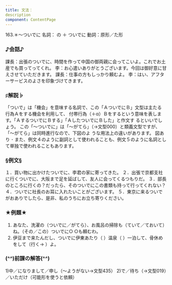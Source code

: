 ```yaml
---
title: 文法：
description
component: ContentPage
---
```



163.＊～ついでに
名詞： の ＋ ついでに
動詞：原形／た形  
### ♪会話♪
課長：出張のついでに、時間を作って中国の御両親に会ってこいよ。これでお土産でも買ってってくれ。
李：お心遣いありがとうございます。今回は御好意に甘えさせていただきます。 課長：仕事の方もしっかり頼むよ。
李：はい、アフターサービスのよさを印象づけてきます。
### ♯解説♭
「ついで」は「機会」を意味する名詞で、この「ＡついでにＢ」文型は主たる 行為Ａをする機会を利用して、 付帯行為（＋α）Ｂをするという意味を表します。「ＡするついでにＢする」「ＡしたついでにＢした」と作文す るといいでしょう。
この「～ついでに」は「～がてら」（→文型000）と類義文型ですが、「～がてら」は同時進行なので、下図のよ うな用法上の違いがあります。
図あり ･ また、例文４のように副詞として使われることも、例文５のように名詞として単独で使われることもあります。
### §例文§
１．買い物に出かけたついでに、李君の家に寄ってきた。
２．出張で京都支社に行くついでに、大阪まで足を延ばして、友人に会ってくるつもりだ。
３．部長のところに行くの？だったら、そのついでにこの書類も持って行ってくれない？
４．ついでに社長のお耳に入れたいことがございます。
５．東京に来るついでがおありでしたら、是非、私のうちにお立ち寄りください。
### ★例題★
1) あなた、洗濯の（ついでに／がてら）、お風呂の掃除も（ていて／ておいて）ね。（その／この）ついでに○
○も頼むわ。    
2) 伊豆まで来たんだし、ついでに伊東あたり（ ）温泉（ ）一泊して、骨休めをして（行く→ ）よ。
### (^^)前課の解答(^^)
1)中／になりまして／申し（～ようがない→文型435）
2)で／待ち（→文型019）／いただけ（可能形を使うと依頼）
